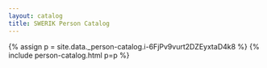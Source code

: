 ```yaml
---
layout: catalog
title: SWERIK Person Catalog
---
```

{% assign p = site.data._person-catalog.i-6FjPv9vurt2DZEyxtaD4k8 %}
{% include person-catalog.html p=p %}

